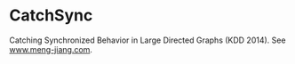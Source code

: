 CatchSync
=========

Catching Synchronized Behavior in Large Directed Graphs (KDD 2014). See www.meng-jiang.com.
